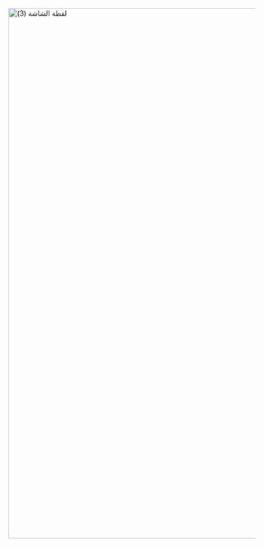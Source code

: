 <img width="1920" height="1080" alt="‏‏لقطة الشاشة (3)" src="https://github.com/user-attachments/assets/d304b9c2-e1a3-4be8-8f8a-3c36e83954f7" />

